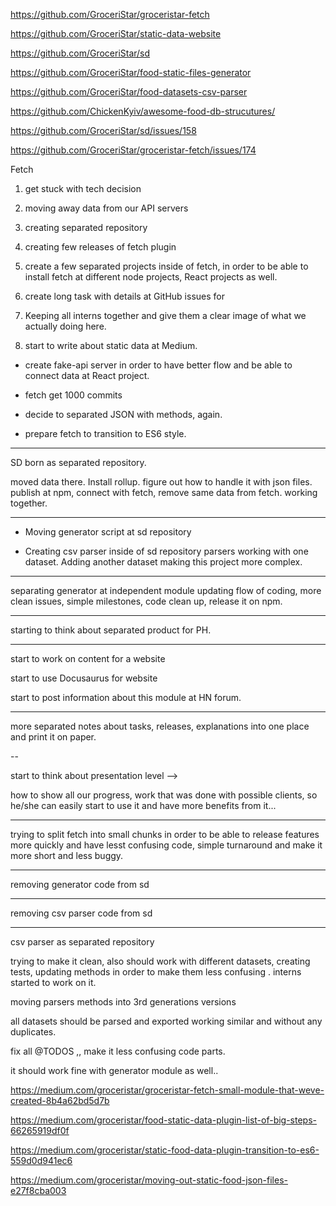 https://github.com/GroceriStar/groceristar-fetch

https://github.com/GroceriStar/static-data-website

https://github.com/GroceriStar/sd

https://github.com/GroceriStar/food-static-files-generator

https://github.com/GroceriStar/food-datasets-csv-parser

https://github.com/ChickenKyiv/awesome-food-db-strucutures/

https://github.com/GroceriStar/sd/issues/158

https://github.com/GroceriStar/groceristar-fetch/issues/174



Fetch
1) get stuck with tech decision

2) moving away data from our API servers

3) creating separated repository

4) creating few releases of fetch plugin

5) create a few separated projects inside of fetch, in order to be able to install fetch at different node projects, React projects as well.

6) create long task with details at GitHub issues for

7) Keeping all interns together and give them a clear image of what we actually doing here.

8) start to write about static data at Medium.

- create fake-api server in order to have better flow and be able to connect data at React project.

- fetch get 1000 commits

- decide to separated JSON with methods, again.

- prepare fetch to transition to ES6 style.

----------

SD born as separated repository.

moved data there. Install rollup.
figure out how to handle it with json files. publish at npm, connect with fetch, remove same data from fetch. working together.

----

- Moving generator script at sd repository

- Creating csv parser inside of sd repository
parsers working with one dataset. Adding another dataset making this project more complex.

----


separating generator at independent module updating flow of coding, more clean issues, simple milestones, code clean up, release it on npm.

----

starting to think about separated product for PH.

---

start to work on content for a website

start to use Docusaurus for website

start to post information about this module at HN forum.

---

more separated notes about tasks, releases, explanations into one place and print it on paper.

--

start to think about presentation level -->

how to show all our progress, work that was done with possible clients, so he/she can easily start to use it and have more benefits from it...

---

trying to split fetch into small chunks in order to be able to release features more quickly and have lesst confusing code, simple turnaround and make it more short and less buggy.


----

removing generator code from sd

---

removing csv parser code from sd

---

csv parser as separated repository

trying to make it clean, also should work with different datasets, creating tests, updating methods in order to make them less confusing . interns started to work on it.

moving parsers methods into 3rd generations versions

all datasets should be parsed and exported working similar and without any duplicates.

fix all @TODOS ,, make it less confusing code parts.

it should work fine with generator module as well..


https://medium.com/groceristar/groceristar-fetch-small-module-that-weve-created-8b4a62bd5d7b

https://medium.com/groceristar/food-static-data-plugin-list-of-big-steps-66265919df0f

https://medium.com/groceristar/static-food-data-plugin-transition-to-es6-559d0d941ec6

https://medium.com/groceristar/moving-out-static-food-json-files-e27f8cba003
